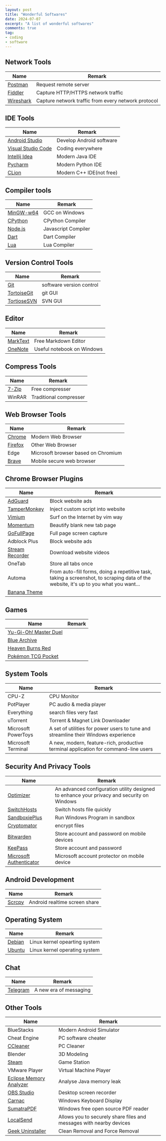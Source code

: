 ```yaml
---
layout: post
title: "Wonderful Softwares"
date: 2024-07-07
excerpt: "A list of wonderful softwares"
comments: true
tag:
- coding
- software
---
```


## Network Tools

| Name | Remark |
| --- | --- |
| [Postman](https://www.postman.com/) | Request remote server |
| [Fiddler](https://www.telerik.com/fiddler)  | Capture HTTP/HTTPS network traffic |
| [Wireshark](https://www.wireshark.org/) | Capture network traffic from every network protocol |

## IDE Tools

| Name | Remark |
| --- | --- |
| [Android Studio](https://developer.android.com/studio?hl=zh-cn) | Develop Android software |
| [Visual Studio Code](https://code.visualstudio.com/) | Coding everywhere |
| [Intellij Idea](https://www.jetbrains.com/zh-cn/idea/) | Modern Java IDE |
| [Pycharm](https://www.jetbrains.com/pycharm/) | Modern Python IDE |
| [CLion](https://www.jetbrains.com/clion/) | Modern C++ IDE(not free) |

## Compiler tools

| Name | Remark |
| --- | --- |
| [MinGW-w64](https://www.mingw-w64.org/) | GCC on Windows |
| [CPython](https://www.python.org/) | CPython Compiler |
| [Node.js](https://nodejs.org/zh-cn) | Javascript Compiler |
| [Dart](https://dart.dev/) | Dart Compiler |
| [Lua](https://www.lua.org/) | Lua Compiler |

## Version Control Tools

| Name | Remark |
| --- | --- |
| [Git](https://gitforwindows.org/) | software version control |
| [TortoiseGit](https://tortoisegit.org/) | git GUI |
| [TortioseSVN](https://tortoisesvn.net/downloads.zh.html) | SVN GUI |

## Editor

| Name | Remark |
| --- | --- |
| [MarkText](https://www.marktext.cc/) | Free Markdown Editor |
| [OneNote](https://www.onenote.com/) | Useful notebook on Windows |

## Compress Tools

| Name | Remark |
| --- | --- |
| [7-Zip](https://www.7-zip.org/) | Free compresser |
| WinRAR | Traditional compresser |

## Web Browser Tools

| Name | Remark |
| --- | --- |
| [Chrome](https://www.google.com/intl/en_hk/chrome/) | Modern Web Browser |
| [Firefox](https://www.mozilla.org/en-US/firefox/new/) | Other Web Browser |
| Edge | Microsoft browser based on Chromium |
| [Brave](https://brave.com/) | Mobile secure web browser |

## Chrome Browser Plugins

| Name | Remark |
| --- | --- |
| [AdGuard](https://chromewebstore.google.com/detail/adguard-adblocker/bgnkhhnnamicmpeenaelnjfhikgbkllg) | Block website ads |
| [TamperMonkey](https://chromewebstore.google.com/detail/tampermonkey/dhdgffkkebhmkfjojejmpbldmpobfkfo) | Inject custom script into website |
| [Vimium](https://chromewebstore.google.com/detail/vimium/dbepggeogbaibhgnhhndojpepiihcmeb) | Surf on the Internet by vim way |
| [Momentum](https://chromewebstore.google.com/detail/momentum/laookkfknpbbblfpciffpaejjkokdgca) | Beautify blank new tab page |
| [GoFullPage](https://chromewebstore.google.com/detail/gofullpage-full-page-scre/fdpohaocaechififmbbbbbknoalclacl) | Full page screen capture |
| Adblock Plus | Block website ads |
| [Stream Recorder](https://chromewebstore.google.com/detail/stream-recorder-hls-m3u8/iogidnfllpdhagebkblkgbfijkbkjdmm) | Download website videos |
| OneTab | Store all tabs once |
| Automa | From auto-fill forms, doing a repetitive task, taking a screenshot, to scraping data of the website, it's up to you what you want… |
| [Banana Theme](https://chromewebstore.google.com/detail/banana/cdkecinaonohgbmhojlaeeoalomfhlal) | |

## Games

| Name | Remark |
| --- | --- |
| [Yu-Gi-Oh! Master Duel](https://www.konami.com/yugioh/masterduel/asia/en/) | |
| [Blue Archive](https://bluearchive.nexon.com/home) | |
| [Heaven Burns Red](https://tw.heaven-burns-red.com/) | |
| [Pokémon TCG Pocket](https://www.pokemontcgpocket.com/tc/) | |

## System Tools

| Name | Remark |
| --- | --- |
| CPU-Z | CPU Monitor |
| PotPlayer | PC audio & media player |
| Everything | search files very fast |
| uTorrent | Torrent & Magnet Link Downloader |
| Microsoft PowerToys | A set of utilities for power users to tune and streamline their Windows experience |
| Microsoft Terminal | A new, modern, feature-rich, productive terminal application for command-line users |

## Security And Privacy Tools

| Name | Remark |
| --- | --- |
| [Optimizer](https://github.com/hellzerg/optimizer) | An advanced configuration utility designed to enhance your privacy and security on Windows |
| [SwitchHosts](https://github.com/oldj/SwitchHosts) | Switch hosts file quickly |
| [SandboxiePlus](https://github.com/sandboxie-plus/Sandboxie) | Run Windows Program in sandbox |
| [Cryptomator](https://cryptomator.org/) | encrypt files |
| [Bitwarden](https://bitwarden.com/) | Store account and password on mobile devices |
| [KeePass](https://keepass.info/) | Store account and password |
| [Microsoft Authenticator](https://play.google.com/store/apps/details?id=com.azure.authenticator) | Microsoft account protector on mobile device |

## Android Development

| Name | Remark |
| --- | --- |
| [Scrcpy](https://github.com/Genymobile/scrcpy) | Android realtime screen share |

## Operating System

| Name | Remark |
| --- | --- |
| [Debian](https://www.debian.org/) | Linux kernel opearting system |
| [Ubuntu](https://ubuntu.com/) | Linux kernel operating system |

## Chat

| Name | Remark |
| --- | --- |
| [Telegram](https://telegram.org/) | A new era of messaging |

## Other Tools

| Name | Remark |
| --- | --- |
| BlueStacks | Modern Android Simulator |
| Cheat Engine | PC software cheater |
| [CCleaner](https://www.ccleaner.com/) | PC Cleaner |
| Blender | 3D Modeling |
| [Steam](https://store.steampowered.com/) | Game Station |
| VMware Player | Virtual Machine Player |
| [Eclipse Memory Analyzer](https://projects.eclipse.org/projects/tools.mat) | Analyse Java memory leak |
| [OBS Studio](https://obsproject.com/) | Desktop screen recorder |
| [Carnac](https://github.com/Code52/carnac) | Windows Keyboard Display |
| [SumatraPDF](https://www.sumatrapdfreader.org/free-pdf-reader) | Windows free open source PDF reader |
| [LocalSend](https://localsend.org/) | Allows you to securely share files and messages with nearby devices |
| [Geek Uninstaller](https://geekuninstaller.com/) | Clean Removal and Force Removal |
